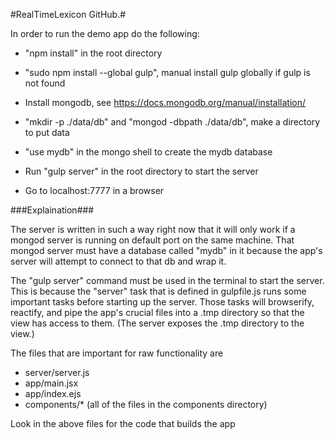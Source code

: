 #RealTimeLexicon GitHub.#

In order to run the demo app do the following:

* "npm install" in the root directory

* "sudo npm install --global gulp", manual install gulp globally if gulp is not found

* Install mongodb, see https://docs.mongodb.org/manual/installation/

* "mkdir -p ./data/db" and "mongod -dbpath ./data/db", make a directory to put data

* "use mydb" in the mongo shell to create the mydb database

* Run "gulp server" in the root directory to start the server

* Go to localhost:7777 in a browser

###Explaination###

The server is written in such a way right now that it will only work if a mongod server is running on default port on the same machine. That mongod server must have a database called "mydb" in it because the app's server will attempt to connect to that db and wrap it.

The "gulp server" command must be used in the terminal to start the server. This is because the "server" task that is defined in gulpfile.js runs some important tasks before starting up the server. Those tasks will browserify, reactify, and pipe the app's crucial files into a .tmp directory so that the view has access to them. (The server exposes the .tmp directory to the view.)

The files that are important for raw functionality are

* server/server.js
* app/main.jsx
* app/index.ejs
* components/* (all of the files in the components directory)

Look in the above files for the code that builds the app
